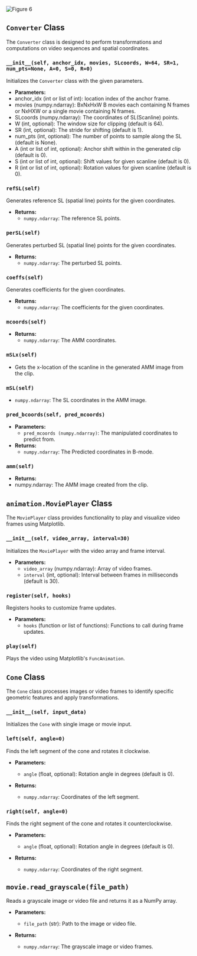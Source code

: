 

![Figure 6](https://github.com/user-attachments/assets/bef4ead0-0bcd-440a-8d3f-b8303f7230e1)


## `Converter` Class


The `Converter` class is designed to perform transformations and computations on video sequences and spatial coordinates.

### `__init__(self, anchor_idx, movies, SLcoords, W=64, SR=1, num_pts=None, A=0, S=0, R=0)`

Initializes the `Converter` class with the given parameters.

- **Parameters:**
- anchor_idx (int or list of int): location index of the anchor frame.
- movies (numpy.ndarray): BxNxHxW B movies each containing N frames or NxHXW or a single movie containing N frames.
- SLcoords (numpy.ndarray): The coordinates of SL(Scanline) points.
- W (int, optional): The window size for clipping (default is 64).
- SR (int, optional): The stride for shifting (default is 1).
- num_pts (int, optional): The number of points to sample along the SL (default is None).
- A (int or list of int, optional): Anchor shift within in the generated clip (default is 0).
- S (int or list of int, optional): Shift values for given scanline (default is 0).
- R (int or list of int, optional): Rotation values for given scanline (default is 0).

### `refSL(self)`

Generates reference SL (spatial line) points for the given coordinates.

- **Returns:**
  - `numpy.ndarray`: The reference SL points.

### `perSL(self)`

Generates perturbed SL (spatial line) points for the given coordinates.

- **Returns:**
  - `numpy.ndarray`: The perturbed SL points.

### `coeffs(self)`

Generates coefficients for the given coordinates.

- **Returns:**
  - `numpy.ndarray`: The coefficients for the given coordinates.

### `mcoords(self)`

- **Returns:**
  - `numpy.ndarray`: The AMM coordinates.


###  `mSLx(self)`
   - Gets the x-location  of the scanline in the generated AMM image from the clip.

### `mSL(self)`
  - `numpy.ndarray`: The SL coordinates in the AMM image.

### `pred_bcoords(self, pred_mcoords)`
- **Parameters:**
  - `pred_mcoords (numpy.ndarray)`: The manipulated coordinates to predict from.
- **Returns:**
  - `numpy.ndarray`: The Predicted coordinates in B-mode. 

### `amm(self)`
- **Returns:**
- numpy.ndarray: The AMM image created from the clip.

## `animation.MoviePlayer` Class

The `MoviePlayer` class provides functionality to play and visualize video frames using Matplotlib.

### `__init__(self, video_array, interval=30)`

Initializes the `MoviePlayer` with the video array and frame interval.

- **Parameters:**
  - `video_array` (numpy.ndarray): Array of video frames.
  - `interval` (int, optional): Interval between frames in milliseconds (default is 30).

### `register(self, hooks)`

Registers hooks to customize frame updates.

- **Parameters:**
  - `hooks` (function or list of functions): Functions to call during frame updates.

### `play(self)`

Plays the video using Matplotlib's `FuncAnimation`.

## `Cone` Class

The `Cone` class processes images or video frames to identify specific geometric features and apply transformations.

### `__init__(self, input_data)`

Initializes the `Cone` with single image or movie input.


### `left(self, angle=0)`

Finds the left segment of the cone and rotates it clockwise.

- **Parameters:**
  - `angle` (float, optional): Rotation angle in degrees (default is 0).

- **Returns:**
  - `numpy.ndarray`: Coordinates of the left segment.

### `right(self, angle=0)`

Finds the right segment of the cone and rotates it counterclockwise.

- **Parameters:**
  - `angle` (float, optional): Rotation angle in degrees (default is 0).

- **Returns:**
  - `numpy.ndarray`: Coordinates of the right segment.

## `movie.read_grayscale(file_path)`

Reads a grayscale image or video file and returns it as a NumPy array.

- **Parameters:**
  - `file_path` (str): Path to the image or video file.

- **Returns:**
  - `numpy.ndarray`: The grayscale image or video frames.
